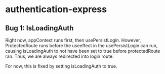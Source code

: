 # authentication-express
## Bug 1: IsLoadingAuth
Right now, appContext runs first, then usePersistLogin. However, ProtectedRoute runs before the useeffect in the usePersistLogin can run, causing isLoadingAuth to not have been set to true before protectedRoute ran. Thus, we are always redirected into login route.

For now, this is fixed by setting isLoadingAuth to true.

